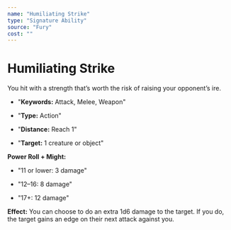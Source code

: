 ```yaml
---
name: "Humiliating Strike"
type: "Signature Ability"
source: "Fury"
cost: ""
---
```


# Humiliating Strike

You hit with a strength that’s worth the risk of raising your opponent’s ire.


- "**Keywords:** Attack, Melee, Weapon"

- "**Type:** Action"

- "**Distance:** Reach 1"

- "**Target:** 1 creature or object"

**Power Roll + Might:**


- "11 or lower: 3 damage"

- "12–16: 8 damage"

- "17+: 12 damage"

**Effect:** You can choose to do an extra 1d6 damage to the target. If you do, the target gains an edge on their next attack against you.
